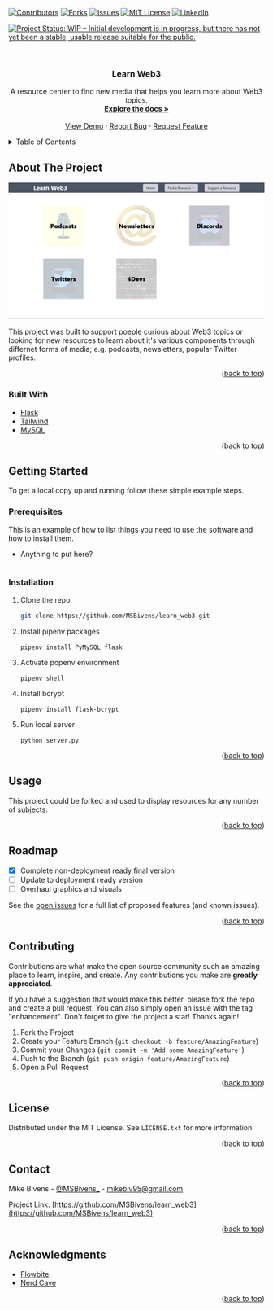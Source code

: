<div id="top"></div>

[![Contributors][contributors-shield]][contributors-url]
[![Forks][forks-shield]][forks-url]
[![Issues][issues-shield]][issues-url]
[![MIT License][license-shield]][license-url]
[![LinkedIn][linkedin-shield]][linkedin-url]


[![Project Status: WIP – Initial development is in progress, but there has not yet been a stable, usable release suitable for the public.](https://www.repostatus.org/badges/latest/wip.svg)](https://www.repostatus.org/#wip)


<!-- PROJECT LOGO -->
<br />
<div align="center">

<h3 align="center">Learn Web3</h3>

  <p align="center">
    A resource center to find new media that helps you learn more about Web3 topics.
    <br />
    <a href="https://github.com/MSBivens/learn_web3"><strong>Explore the docs »</strong></a>
    <br />
    <br />
    <a href="https://github.com/MSBivens/learn_web3">View Demo</a>
    ·
    <a href="https://github.com/MSBivens/learn_web3/issues">Report Bug</a>
    ·
    <a href="https://github.com/MSBivens/learn_web3/issues">Request Feature</a>
  </p>
</div>



<!-- TABLE OF CONTENTS -->
<details>
  <summary>Table of Contents</summary>
  <ol>
    <li>
      <a href="#about-the-project">About The Project</a>
      <ul>
        <li><a href="#built-with">Built With</a></li>
      </ul>
    </li>
    <li>
      <a href="#getting-started">Getting Started</a>
      <ul>
        <li><a href="#prerequisites">Prerequisites</a></li>
        <li><a href="#installation">Installation</a></li>
      </ul>
    </li>
    <li><a href="#usage">Usage</a></li>
    <li><a href="#roadmap">Roadmap</a></li>
    <li><a href="#contributing">Contributing</a></li>
    <li><a href="#license">License</a></li>
    <li><a href="#contact">Contact</a></li>
    <li><a href="#acknowledgments">Acknowledgments</a></li>
  </ol>
</details>



<!-- ABOUT THE PROJECT -->
## About The Project


[![Product Name Screen Shot][product-screenshot]](https://github.com/MSBivens/learn_web3/blob/master/flask_app/static/images/learn_web3_cover.PNG)

This project was built to support poeple curious about Web3 topics or looking for new resources to learn about it's various components through differnet forms of media; e.g. podcasts, newsletters, popular Twitter profiles. 

<p align="right">(<a href="#top">back to top</a>)</p>



### Built With

* [Flask](https://flask.palletsprojects.com/en/2.1.x/)
* [Tailwind](https://tailwindcss.com/)
* [MySQL](https://www.mysql.com/)

<p align="right">(<a href="#top">back to top</a>)</p>



<!-- GETTING STARTED -->
## Getting Started

To get a local copy up and running follow these simple example steps.

### Prerequisites

This is an example of how to list things you need to use the software and how to install them.
* Anything to put here?
  ```sh
  
  ```

### Installation

1. Clone the repo
   ```sh
   git clone https://github.com/MSBivens/learn_web3.git
   ```
2. Install pipenv packages
   ```
   pipenv install PyMySQL flask
   ```
3. Activate popenv environment
   ```
   pipenv shell
   ```
4. Install bcrypt
   ```
   pipenv install flask-bcrypt
   ```
5. Run local server
   ```
   python server.py
   ```

<p align="right">(<a href="#top">back to top</a>)</p>



<!-- USAGE EXAMPLES -->
## Usage

This project could be forked and used to display resources for any number of subjects.

<p align="right">(<a href="#top">back to top</a>)</p>



<!-- ROADMAP -->
## Roadmap

- [X] Complete non-deployment ready final version
- [ ] Update to deployment ready version
- [ ] Overhaul graphics and visuals

See the [open issues](https://github.com/MSBivens/learn_web3/issues) for a full list of proposed features (and known issues).

<p align="right">(<a href="#top">back to top</a>)</p>



<!-- CONTRIBUTING -->
## Contributing

Contributions are what make the open source community such an amazing place to learn, inspire, and create. Any contributions you make are **greatly appreciated**.

If you have a suggestion that would make this better, please fork the repo and create a pull request. You can also simply open an issue with the tag "enhancement".
Don't forget to give the project a star! Thanks again!

1. Fork the Project
2. Create your Feature Branch (`git checkout -b feature/AmazingFeature`)
3. Commit your Changes (`git commit -m 'Add some AmazingFeature'`)
4. Push to the Branch (`git push origin feature/AmazingFeature`)
5. Open a Pull Request

<p align="right">(<a href="#top">back to top</a>)</p>



<!-- LICENSE -->
## License

Distributed under the MIT License. See `LICENSE.txt` for more information.

<p align="right">(<a href="#top">back to top</a>)</p>



<!-- CONTACT -->
## Contact

Mike Bivens - [@MSBivens_](https://twitter.com/MSBivens_) - mikebiv95@gmail.com

Project Link: [https://github.com/MSBivens/learn_web3](https://github.com/MSBivens/learn_web3)

<p align="right">(<a href="#top">back to top</a>)</p>



<!-- ACKNOWLEDGMENTS -->
## Acknowledgments

* [Flowbite](https://flowbite.com/)
* [Nerd Cave](https://nerdcave.com/tailwind-cheat-sheet)

<p align="right">(<a href="#top">back to top</a>)</p>


<!-- MARKDOWN LINKS & IMAGES -->
<!-- https://www.markdownguide.org/basic-syntax/#reference-style-links -->
[contributors-shield]: https://img.shields.io/github/contributors/MSBivens/learn_web3.svg?style=for-the-badge
[contributors-url]: https://github.com/MSBivens/learn_web3/graphs/contributors
[forks-shield]: https://img.shields.io/github/forks/MSBivens/learn_web3.svg?style=for-the-badge
[forks-url]: https://github.com/MSBivens/learn_web3/network/members
[issues-shield]: https://img.shields.io/github/issues/MSBivens/learn_web3.svg?style=for-the-badge
[issues-url]: https://github.com/MSBivens/learn_web3/issues
[license-shield]: https://img.shields.io/github/license/MSBivens/learn_web3.svg?style=for-the-badge
[license-url]: https://github.com/MSBivens/learn_web3/blob/master/LICENSE.txt
[linkedin-shield]: https://img.shields.io/badge/-LinkedIn-black.svg?style=for-the-badge&logo=linkedin&colorB=555
[linkedin-url]: https://linkedin.com/in/msbivens
[product-screenshot]: flask_app/static/images/learn_web3_cover.png
